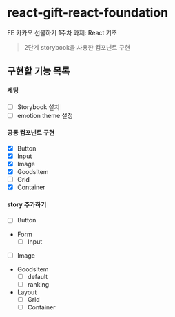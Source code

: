 # react-gift-react-foundation

FE 카카오 선물하기 1주차 과제: React 기초

> 2단계 storybook을 사용한 컴포넌트 구현

## 구현할 기능 목록

#### 세팅

- [ ] Storybook 설치
- [ ] emotion theme 설정

#### 공통 컴포넌트 구현

- [x] Button
- [x] Input
- [x] Image
- [x] GoodsItem
- [ ] Grid
- [x] Container

#### story 추가하기

- [ ] Button
- Form
  - [ ] Input
- [ ] Image
- GoodsItem
  - [ ] default
  - [ ] ranking
- Layout
  - [ ] Grid
  - [ ] Container
